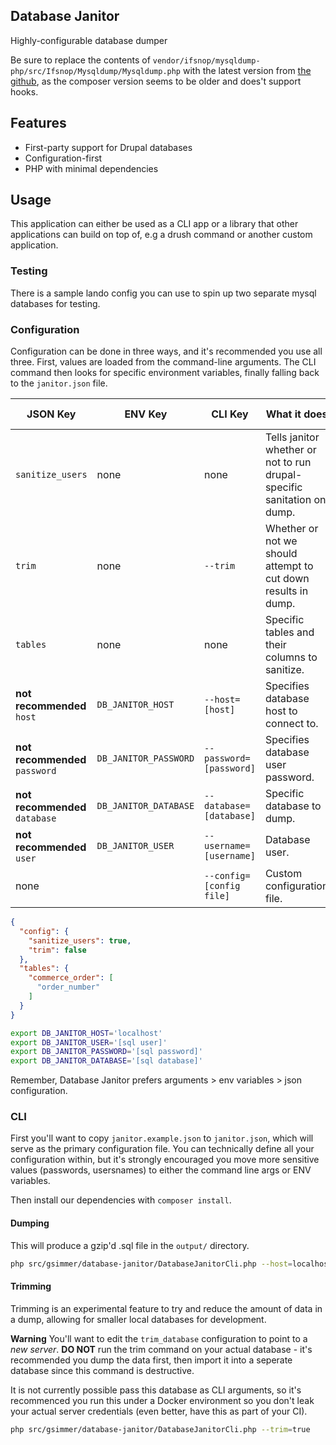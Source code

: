 Database Janitor
---

Highly-configurable database dumper

Be sure to replace the contents of `vendor/ifsnop/mysqldump-php/src/Ifsnop/Mysqldump/Mysqldump.php` with the latest
version from [the github](https://github.com/ifsnop/mysqldump-php/blob/master/src/Ifsnop/Mysqldump/Mysqldump.php),
as the composer version seems to be older and does't support hooks.

## Features

 - First-party support for Drupal databases
 - Configuration-first
 - PHP with minimal dependencies

## Usage

This application can either be used as a CLI app or a library that other applications can build on top of, e.g a drush
command or another custom application.

### Testing

There is a sample lando config you can use to spin up two separate mysql databases for testing.

### Configuration

Configuration can be done in three ways, and it's recommended you use all three. First, values are loaded from the
command-line arguments. The CLI command then looks for specific environment variables, finally falling back to the
`janitor.json` file.

|JSON Key|ENV Key|CLI Key|What it does|Default value|
|---|------------|-------------|---|---|
|`sanitize_users`|none|none|Tells janitor whether or not to run drupal-specific sanitation on dump.|`true`|
|`trim`|none|`--trim`|Whether or not we should attempt to cut down results in dump.|`false`|
|`tables`|none|none|Specific tables and their columns to sanitize.|`{}`|
|**not recommended** `host` |`DB_JANITOR_HOST`|`--host=[host]`|Specifies database host to connect to.| |
|**not recommended** `password` |`DB_JANITOR_PASSWORD`|`--password=[password]`|Specifies database user password.| |
|**not recommended** `database` |`DB_JANITOR_DATABASE`|`--database=[database]`|Specific database to dump.| |
|**not recommended** `user` |`DB_JANITOR_USER`|`--username=[username]`|Database user.| |
| none | |`--config=[config file]`|Custom configuration file.| |

```json
{
  "config": {
    "sanitize_users": true,
    "trim": false
  },
  "tables": {
    "commerce_order": [
      "order_number"
    ]
  }
}
```

```bash
export DB_JANITOR_HOST='localhost'
export DB_JANITOR_USER='[sql user]'
export DB_JANITOR_PASSWORD='[sql password]'
export DB_JANITOR_DATABASE='[sql database]'
```

Remember, Database Janitor prefers arguments > env variables > json configuration.

### CLI

First you'll want to copy `janitor.example.json` to `janitor.json`, which will serve as the primary configuration file.
You can technically define all your configuration within, but it's strongly encouraged you move more sensitive values
(passwords, usersnames) to either the command line args or ENV variables.

Then install our dependencies with `composer install`.

#### Dumping

This will produce a gzip'd .sql file in the `output/` directory.

```bash
php src/gsimmer/database-janitor/DatabaseJanitorCli.php --host=localhost --username=[sql username] --password=[sql password] --database=[sql database]
```

#### Trimming

Trimming is an experimental feature to try and reduce the amount of data in a dump, allowing for smaller 
local databases for development.

**Warning** 
You'll want to edit the `trim_database` configuration to point to a _new server_. **DO NOT** run the trim
command on your actual database - it's recommended you dump the data first, then import it into a seperate
database since this command is destructive.

It is not currently possible pass this database as CLI arguments, so it's recommenced you run this under
a Docker environment so you don't leak your actual server credentials (even better, have this as part of
your CI).

```bash
php src/gsimmer/database-janitor/DatabaseJanitorCli.php --trim=true
```
